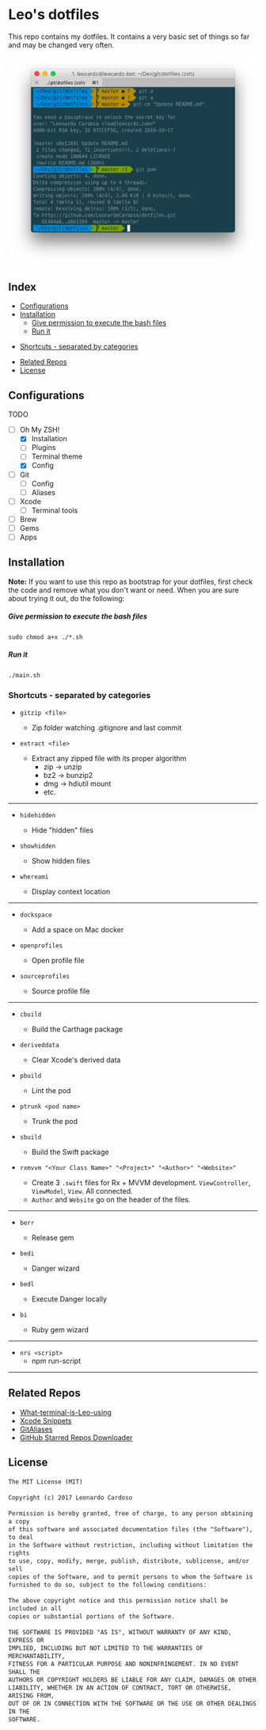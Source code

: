 # Leo's dotfiles

This repo contains my dotfiles. It contains a very basic set of things so far and may be changed very often.

![term](images/term.png) 

## Index

* [Configurations](#configurations)
* [Installation](#installation)
    * [Give permission to execute the bash files](#give-permission-to-execute-the-bash-files)
    * [Run it](#run-it)
+ [Shortcuts - separated by categories](#shortcuts---separated-by-categories)
* [Related Repos](#related-repos)
* [License](#license)
  
## Configurations

TODO

* [ ] Oh My ZSH!
    * [x] Installation
    * [ ] Plugins
    * [ ] Terminal theme
    * [x] Config
* [ ] Git
    * [ ] Config
    * [ ] Aliases
* [ ] Xcode
    * [ ] Terminal tools 
* [ ] Brew
* [ ] Gems
* [ ] Apps  

## Installation

**Note:** If you want to use this repo as bootstrap for your dotfiles, first check the code and remove what you don't want or need. When you are sure about trying it out, do the following:

##### Give permission to execute the bash files

```sudo chmod a+x ./*.sh ```

##### Run it

```./main.sh ```

### Shortcuts - separated by categories

* ```gitzip <file> ```
	* Zip folder watching .gitignore and last commit

* ```extract <file> ```
    * Extract any zipped file with its proper algorithm
        * zip -> unzip
        * bz2 -> bunzip2
        * dmg -> hdiutil mount
        * etc.

---

* ```hidehidden ```
	* Hide "hidden" files

* ```showhidden ```
	* Show hidden files

* ```whereami ```
    * Display context location	

---	

* ```dockspace ```
	* Add a space on Mac docker
	
* ```openprofiles ```
	* Open profile file

* ```sourceprofiles ```
	* Source profile file

---

* ```cbuild ```
	* Build the Carthage package

* ```deriveddata ```
    * Clear Xcode's derived data

* ```pbuild ```
	* Lint the pod

* ```ptrunk <pod name> ```
	* Trunk the pod

* ```sbuild ```
	* Build the Swift package

* ```rxmvvm "<Your Class Name>" "<Project>" "<Author>" "<Website>"```
	* Create 3 `.swift` files for Rx + MVVM development. `ViewController`, `ViewModel`, `View`. All connected.
	* `Author` and `Website` go on the header of the files.

---

* ```berr ```
	* Release gem

* ```bedi ```
	* Danger wizard

* ```bedl ```
	* Execute Danger locally

* ```bi ```
	* Ruby gem wizard

--- 

* ```nrs <script> ```
	* npm run-script

---	
	

## Related Repos

* [What-terminal-is-Leo-using](https://github.com/LeonardoCardoso/What-terminal-is-Leo-using)
* [Xcode Snippets](https://github.com/LeonardoCardoso/Xcode-Snippets)
* [GitAliases](https://github.com/LeonardoCardoso/GitAliases)
* [GitHub Starred Repos Downloader](https://github.com/LeonardoCardoso/gsrd)


## License

    The MIT License (MIT)

	Copyright (c) 2017 Leonardo Cardoso
	
	Permission is hereby granted, free of charge, to any person obtaining a copy
	of this software and associated documentation files (the "Software"), to deal
	in the Software without restriction, including without limitation the rights
	to use, copy, modify, merge, publish, distribute, sublicense, and/or sell
	copies of the Software, and to permit persons to whom the Software is
	furnished to do so, subject to the following conditions:
	
	The above copyright notice and this permission notice shall be included in all
	copies or substantial portions of the Software.
	
	THE SOFTWARE IS PROVIDED "AS IS", WITHOUT WARRANTY OF ANY KIND, EXPRESS OR
	IMPLIED, INCLUDING BUT NOT LIMITED TO THE WARRANTIES OF MERCHANTABILITY,
	FITNESS FOR A PARTICULAR PURPOSE AND NONINFRINGEMENT. IN NO EVENT SHALL THE
	AUTHORS OR COPYRIGHT HOLDERS BE LIABLE FOR ANY CLAIM, DAMAGES OR OTHER
	LIABILITY, WHETHER IN AN ACTION OF CONTRACT, TORT OR OTHERWISE, ARISING FROM,
	OUT OF OR IN CONNECTION WITH THE SOFTWARE OR THE USE OR OTHER DEALINGS IN THE
	SOFTWARE.